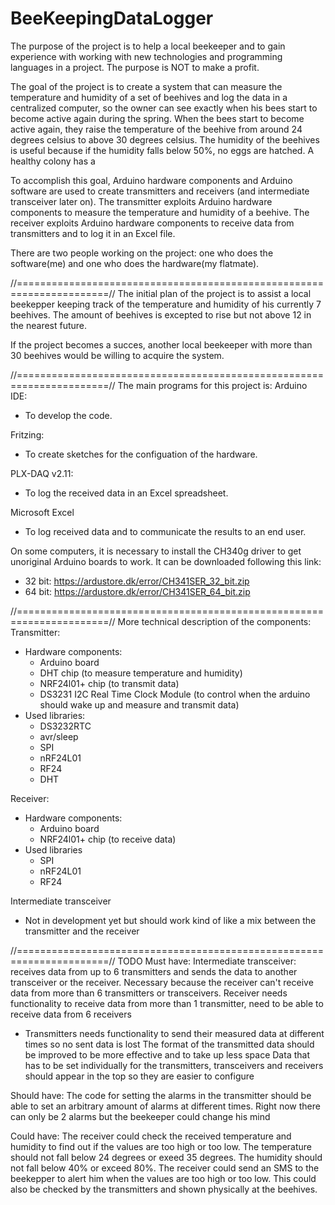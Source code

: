# BeeKeepingDataLogger
The purpose of the project is to help a local beekeeper and to gain experience with working with new technologies and programming languages in a project. The purpose is NOT to make a profit.

The goal of the project is to create a system that can measure the temperature and humidity of a set of beehives and log the data in a centralized computer, so the owner can see exactly when his bees start to become active again during the spring. When the bees start to become active again, they raise the temperature of the beehive from around 24 degrees celsius to above 30 degrees celsius. The humidity of the beehives is useful because if the humidity falls below 50%, no eggs are hatched. A healthy colony has a 

To accomplish this goal, Arduino hardware components and Arduino software are used to create transmitters and receivers (and intermediate transceiver later on). The transmitter exploits Arduino hardware components to measure the temperature and humidity of a beehive. The receiver exploits Arduino hardware components to receive data from transmitters and to log it in an Excel file.

There are two people working on the project: one who does the software(me) and one who does the hardware(my flatmate).


//======================================================================//
The initial plan of the project is to assist a local beekepper keeping track of the temperature and humidity of his currently 7 beehives. The amount of beehives is excepted to rise but not above 12 in the nearest future.

If the project becomes a succes, another local beekeeper with more than 30 beehives would be willing to acquire the system.


//======================================================================//
The main programs for this project is:
Arduino IDE:
- To develop the code.

Fritzing:
- To create sketches for the configuation of the hardware.

PLX-DAQ v2.11:
- To log the received data in an Excel spreadsheet.

Microsoft Excel
- To log received data and to communicate the results to an end user.

On some computers, it is necessary to install the CH340g driver to get unoriginal Arduino boards to work. It can be downloaded following this link: 
- 32 bit: https://ardustore.dk/error/CH341SER_32_bit.zip 
- 64 bit: https://ardustore.dk/error/CH341SER_64_bit.zip


//======================================================================//
More technical description of the components:
Transmitter:
- Hardware components:
    - Arduino board
    - DHT chip (to measure temperature and humidity)
    - NRF24l01+ chip (to transmit data)
    - DS3231 I2C Real Time Clock Module (to control when the arduino should wake up and measure and transmit data)
- Used libraries:
    - DS3232RTC
    - avr/sleep
    - SPI
    - nRF24L01
    - RF24
    - DHT

Receiver:
- Hardware components:
    - Arduino board
    - NRF24l01+ chip (to receive data)
- Used libraries
    - SPI
    - nRF24L01
    - RF24

Intermediate transceiver
- Not in development yet but should work kind of like a mix between the transmitter and the receiver


//======================================================================//
TODO
Must have:
Intermediate transceiver: receives data from up to 6 transmitters and sends the data to another transceiver or the receiver. Necessary because the receiver can't receive data from more than 6 transmitters or transceivers.
Receiver needs functionality to receive data from more than 1 transmitter, need to be able to receive data from 6 receivers
- Transmitters needs functionality to send their measured data at different times so no sent data is lost
The format of the transmitted data should be improved to be more effective and to take up less space
Data that has to be set individually for the transmitters, transceivers and receivers should appear in the top so they are easier to configure

Should have:
The code for setting the alarms in the transmitter should be able to set an arbitrary amount of alarms at different times. Right now there can only be 2 alarms but the beekeeper could change his mind

Could have:
The receiver could check the received temperature and humidity to find out if the values are too high or too low. The temperature should not fall below 24 degrees or exeed 35 degrees. The humidity should not fall below 40% or exceed 80%. The receiver could send an SMS to the beekepper to alert him when the values are too high or too low. This could also be checked by the transmitters and shown physically at the beehives.
